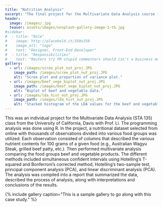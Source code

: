 ```yaml
---
title: "Nutrition Analysis"
excerpt: "The final project for the Multivariate Data Analysis course (STA 135) at U.C. Davis."
header:
  image: /images/.jpg
  teaser: assets/images/unsplash-gallery-image-1-th.jpg
#sidebar:
#  - title: "Role"
#    image: http://placehold.it/350x250
#    image_alt: "logo"
#    text: "Designer, Front-End Developer"
#  - title: "Responsibilities"
#    text: "Reuters try PR stupid commenters should isn't a business model"
gallery:
  - url: /images/scree_plot_nut_proj.JPG
    image_path: /images/scree_plot_nut_proj.JPG
    alt: "Scree plot and proportion of variance plot."
  - url: /images/beef_vege_biplot_nut_proj.JPG
    image_path: /images/beef_vege_biplot_nut_proj.JPG
    alt: "Biplot of beef and vegetable data."
  - url: /images/lda_hist_nut_proj.JPG
    image_path: /images/lda_hist_nut_proj.JPG
    alt: "Stacked histogram of the LDA values for the beef and vegetable groups."
---
```

This was an individual project for the Multivariate Data Analysis (STA 135) class from the University of California, Davis with Prof. Li. The programming analysis was done using R. In the project, a nutritional dataset selected from online with thousands of observations divided into various food groups was utilized. Each observation consisted of columns that described the various nutrient contents for 100 grams of a given food (e.g., Australian Wagyu Steak, grilled beef patty, etc.). Then performed multivariate analysis comparing the food groups beef and vegetable products. The different methods included simultaneous confident intervals using Hotelling’s T-squared and Bonferroni’s corrected method, Hotelling’s two-sample test, principal component analysis (PCA), and linear discriminant analysis (PCA). The analysis was compiled into a report that summarized the data, described the process of analysis, along with interpretations and conclusions of the results.

{% include gallery caption="This is a sample gallery to go along with this case study." %}
